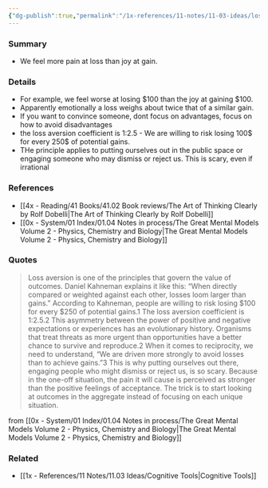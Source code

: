 ```yaml
---
{"dg-publish":true,"permalink":"/1x-references/11-notes/11-03-ideas/loss-aversion/","title":"Loss Aversion","created":"2023-01-01T17:57:59.000+03:00","updated":"2025-04-19T11:50:30.933+03:00"}
---
```



### Summary
- We feel more pain at loss than joy at gain. 

### Details
- For example, we feel worse at losing $100 than the joy at gaining $100.
- Apparently emotionally a loss weighs about twice that of a similar gain.
- If you want to convince someone, dont focus on advantages, focus on how to avoid disadvantages
- the loss aversion coefficient is 1:2.5 - We are willing to risk losing 100$ for every 250$ of potential gains.
- THe principle applies to putting ourselves out in the public space or engaging someone who may dismiss or reject us. This is scary, even if irrational

### References
- [[4x - Reading/41 Books/41.02 Book reviews/The Art of Thinking Clearly by Rolf Dobelli\|The Art of Thinking Clearly by Rolf Dobelli]]
- [[0x - System/01 Index/01.04 Notes in process/The Great Mental Models Volume 2 - Physics, Chemistry and Biology\|The Great Mental Models Volume 2 - Physics, Chemistry and Biology]]

### Quotes

> Loss aversion is one of the principles that govern the value of outcomes. Daniel Kahneman explains it like this: “When directly compared or weighted against each other, losses loom larger than gains.” According to Kahneman, people are willing to risk losing $100 for every $250 of potential gains.1 The loss aversion coefficient is 1:2.5.2 This asymmetry between the power of positive and negative expectations or experiences has an evolutionary history. Organisms that treat threats as more urgent than opportunities have a better chance to survive and reproduce.2 When it comes to reciprocity, we need to understand, “We are driven more strongly to avoid losses than to achieve gains.”3 This is why putting ourselves out there, engaging people who might dismiss or reject us, is so scary. Because in the one-off situation, the pain it will cause is perceived as stronger than the positive feelings of acceptance. The trick is to start looking at outcomes in the aggregate instead of focusing on each unique situation.

from [[0x - System/01 Index/01.04 Notes in process/The Great Mental Models Volume 2 - Physics, Chemistry and Biology\|The Great Mental Models Volume 2 - Physics, Chemistry and Biology]]
### Related
- [[1x - References/11 Notes/11.03 Ideas/Cognitive Tools\|Cognitive Tools]]
